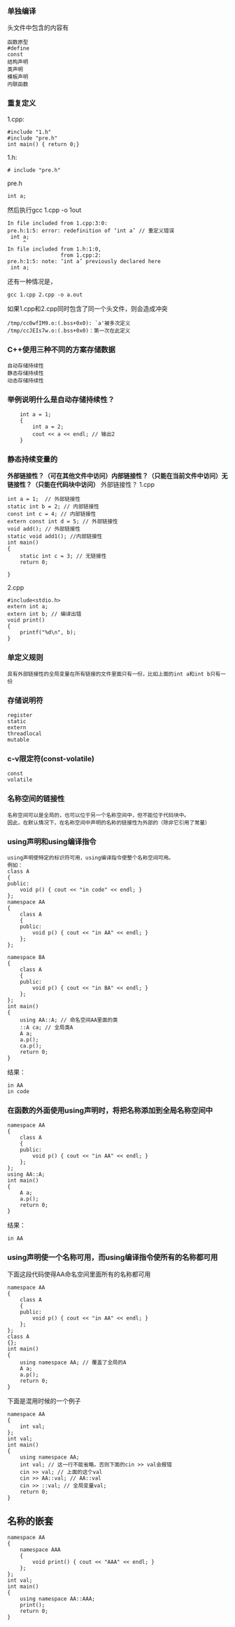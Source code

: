 ### 单独编译
头文件中包含的内容有
```
函数原型
#define
const
结构声明
类声明
模板声明
内联函数
```

### 重复定义
1.cpp:
```
#include "1.h"
#include "pre.h"
int main() { return 0;}
```
1.h:
```
# include "pre.h"
```
pre.h
```
int a;
```
然后执行gcc 1.cpp -o 1out
```
In file included from 1.cpp:3:0:
pre.h:1:5: error: redefinition of ‘int a’ // 重定义错误
 int a;
     ^
In file included from 1.h:1:0,
                 from 1.cpp:2:
pre.h:1:5: note: ‘int a’ previously declared here
 int a;
```
还有一种情况是，
```
gcc 1.cpp 2.cpp -o a.out
```
如果1.cpp和2.cpp同时包含了同一个头文件，则会造成冲突
```
/tmp/cc0wfIM9.o:(.bss+0x0): `a'被多次定义
/tmp/ccJEIs7w.o:(.bss+0x0)：第一次在此定义
```

### C++使用三种不同的方案存储数据
```
自动存储持续性
静态存储持续性
动态存储持续性
```

### 举例说明什么是自动存储持续性？
```
	int a = 1;
	{
		int a = 2;
		cout << a << endl; // 输出2
	}
```

### 静态持续变量的
**外部链接性？（可在其他文件中访问）内部链接性？（只能在当前文件中访问）无链接性？（只能在代码块中访问）**
外部链接性？
1.cpp
```
int a = 1;  // 外部链接性
static int b = 2; // 内部链接性
const int c = 4; // 内部链接性
extern const int d = 5; // 外部链接性
void add(); // 外部链接性
static void add1(); //内部链接性 
int main()
{
    static int c = 3; // 无链接性
    return 0;

}

```
2.cpp
```
#include<stdio.h>
extern int a;
extern int b; // 编译出错
void print()
{
    printf("%d\n", b);
}
```

### 单定义规则
```
具有外部链接性的全局变量在所有链接的文件里面只有一份，比如上面的int a和int b只有一份
```

### 存储说明符
```
register
static
extern
threadlocal
mutable
```

### c-v限定符(const-volatile)
```
const
volatile
```

### 名称空间的链接性
```
名称空间可以是全局的，也可以位于另一个名称空间中，但不能位于代码块中。
因此，在默认情况下，在名称空间中声明的名称的链接性为外部的（除非它引用了常量）
```

### using声明和using编译指令
```
using声明使特定的标识符可用，using编译指令使整个名称空间可用。
例如：
class A
{
public:
	void p() { cout << "in code" << endl; }
};
namespace AA
{
	class A
	{
	public:
		void p() { cout << "in AA" << endl; }
	};
};

namespace BA
{
	class A
	{
	public:
		void p() { cout << "in BA" << endl; }
	};
};
int main()
{
	using AA::A; // 命名空间AA里面的类
	::A ca; // 全局类A
	A a;
	a.p();
	ca.p();
	return 0;
}
```
结果：
```
in AA
in code
```

### 在函数的外面使用using声明时，将把名称添加到全局名称空间中
```
namespace AA
{
	class A
	{
	public:
		void p() { cout << "in AA" << endl; }
	};
};
using AA::A;
int main()
{
	A a;
	a.p();
	return 0;
}
```
结果：
```
in AA
```

### using声明使一个名称可用，而using编译指令使所有的名称都可用
下面这段代码使得AA命名空间里面所有的名称都可用
```
namespace AA
{
	class A
	{
	public:
		void p() { cout << "in AA" << endl; }
	};
};
class A
{};
int main()
{
    using namespace AA; // 覆盖了全局的A
    A a;
    a.p();
    return 0;
}
```

下面是混用时候的一个例子
```
namespace AA
{
	int val;
};
int val;
int main()
{
	using namespace AA;
	int val; // 这一行不能省略，否则下面的cin >> val会报错
	cin >> val; // 上面的这个val
	cin >> AA::val; // AA::val
	cin >> ::val; // 全局变量val;
	return 0;
}
```

## 名称的嵌套
```
namespace AA
{
	namespace AAA
	{
		void print() { cout << "AAA" << endl; }
	};
};
int val;
int main()
{
	using namespace AA::AAA;
	print();
	return 0;
}
```
